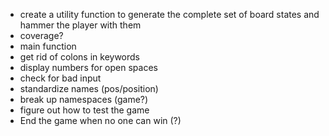 * create a utility function to generate the complete set of board states and hammer the player with them
* coverage?
* main function
* get rid of colons in keywords
* display numbers for open spaces
* check for bad input
* standardize names (pos/position)
* break up namespaces (game?)
* figure out how to test the game
* End the game when no one can win (?)
